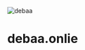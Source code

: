 ![debaa](https://user-images.githubusercontent.com/79509611/124240811-c1bd6b00-db38-11eb-9724-094be5fb9c32.jpg)
# debaa.onlie
